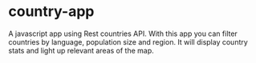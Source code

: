 # country-app

A javascript app using Rest countries API. With this app you can filter countries by language, population size and region. 
It will display country stats and light up relevant areas of the map. 

